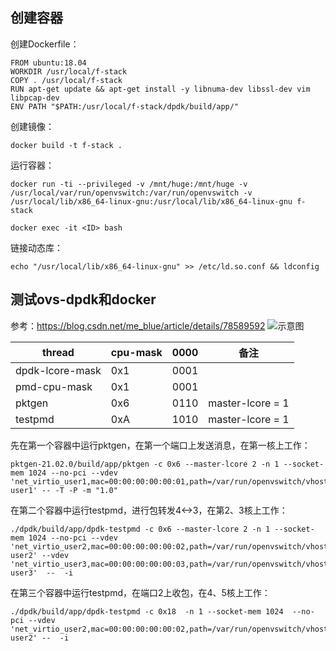 ## 创建容器
创建Dockerfile：
```
FROM ubuntu:18.04
WORKDIR /usr/local/f-stack
COPY . /usr/local/f-stack
RUN apt-get update && apt-get install -y libnuma-dev libssl-dev vim libpcap-dev
ENV PATH "$PATH:/usr/local/f-stack/dpdk/build/app/"
```

创建镜像：
```
docker build -t f-stack .
```

运行容器：
```
docker run -ti --privileged -v /mnt/huge:/mnt/huge -v /usr/local/var/run/openvswitch:/var/run/openvswitch -v /usr/local/lib/x86_64-linux-gnu:/usr/local/lib/x86_64-linux-gnu f-stack
```

```
docker exec -it <ID> bash
```

链接动态库：
```
echo "/usr/local/lib/x86_64-linux-gnu" >> /etc/ld.so.conf && ldconfig
```

## 测试ovs-dpdk和docker
参考：https://blog.csdn.net/me_blue/article/details/78589592
![示意图](images/container-ovs-dpdk.jpg)

|  thread          | cpu-mask | 0000 | 备注 |
|  ----            | ----     | ---- | ---- |
| dpdk-lcore-mask  | 0x1      | 0001 |      |
| pmd-cpu-mask     | 0x1      | 0001 |      |
| pktgen           | 0x6      | 0110 | master-lcore = 1 |
| testpmd          | 0xA      | 1010 | master-lcore = 1 |

先在第一个容器中运行pktgen，在第一个端口上发送消息，在第一核上工作：
```
pktgen-21.02.0/build/app/pktgen -c 0x6 --master-lcore 2 -n 1 --socket-mem 1024 --no-pci --vdev 'net_virtio_user1,mac=00:00:00:00:00:01,path=/var/run/openvswitch/vhost-user1' -- -T -P -m "1.0"
```

在第二个容器中运行testpmd，进行包转发4<->3，在第2、3核上工作：
```
./dpdk/build/app/dpdk-testpmd -c 0x6 --master-lcore 2 -n 1 --socket-mem 1024 --no-pci --vdev 'net_virtio_user2,mac=00:00:00:00:00:02,path=/var/run/openvswitch/vhost-user2' --vdev 'net_virtio_user3,mac=00:00:00:00:00:03,path=/var/run/openvswitch/vhost-user3'  --  -i
```

在第三个容器中运行testpmd，在端口2上收包，在4、5核上工作：
```
./dpdk/build/app/dpdk-testpmd -c 0x18  -n 1 --socket-mem 1024  --no-pci --vdev 'net_virtio_user2,mac=00:00:00:00:00:02,path=/var/run/openvswitch/vhost-user2' --  -i
```
